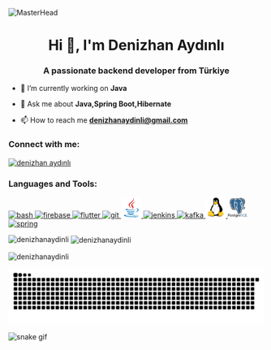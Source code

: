 ![MasterHead](https://media.licdn.com/dms/image/D4D16AQG6T92gjjtBKg/profile-displaybackgroundimage-shrink_350_1400/0/1674153278110?e=1701302400&v=beta&t=dMEnW0zgTRFnWyBnHXLhiHffhfQ5WPgYPijlUP4vB0Q)
<h1 align="center">Hi 👋, I'm Denizhan Aydınlı</h1>
<h3 align="center">A passionate backend developer from Türkiye</h3>

- 🔭 I’m currently working on **Java**

- 💬 Ask me about **Java,Spring Boot,Hibernate**

- 📫 How to reach me **denizhanaydinli@gmail.com**

<h3 align="left">Connect with me:</h3>
<p align="left">
<a href="https://linkedin.com/in/denizhan aydınlı" target="blank"><img align="center" src="https://raw.githubusercontent.com/rahuldkjain/github-profile-readme-generator/master/src/images/icons/Social/linked-in-alt.svg" alt="denizhan aydınlı" height="30" width="40" /></a>
</p>

<h3 align="left">Languages and Tools:</h3>
<p align="left"> <a href="https://www.gnu.org/software/bash/" target="_blank" rel="noreferrer"> <img src="https://www.vectorlogo.zone/logos/gnu_bash/gnu_bash-icon.svg" alt="bash" width="40" height="40"/> </a> <a href="https://firebase.google.com/" target="_blank" rel="noreferrer"> <img src="https://www.vectorlogo.zone/logos/firebase/firebase-icon.svg" alt="firebase" width="40" height="40"/> </a> <a href="https://flutter.dev" target="_blank" rel="noreferrer"> <img src="https://www.vectorlogo.zone/logos/flutterio/flutterio-icon.svg" alt="flutter" width="40" height="40"/> </a> <a href="https://git-scm.com/" target="_blank" rel="noreferrer"> <img src="https://www.vectorlogo.zone/logos/git-scm/git-scm-icon.svg" alt="git" width="40" height="40"/> </a> <a href="https://www.java.com" target="_blank" rel="noreferrer"> <img src="https://raw.githubusercontent.com/devicons/devicon/master/icons/java/java-original.svg" alt="java" width="40" height="40"/> </a> <a href="https://www.jenkins.io" target="_blank" rel="noreferrer"> <img src="https://www.vectorlogo.zone/logos/jenkins/jenkins-icon.svg" alt="jenkins" width="40" height="40"/> </a> <a href="https://kafka.apache.org/" target="_blank" rel="noreferrer"> <img src="https://www.vectorlogo.zone/logos/apache_kafka/apache_kafka-icon.svg" alt="kafka" width="40" height="40"/> </a> <a href="https://www.linux.org/" target="_blank" rel="noreferrer"> <img src="https://raw.githubusercontent.com/devicons/devicon/master/icons/linux/linux-original.svg" alt="linux" width="40" height="40"/> </a> <a href="https://www.postgresql.org" target="_blank" rel="noreferrer"> <img src="https://raw.githubusercontent.com/devicons/devicon/master/icons/postgresql/postgresql-original-wordmark.svg" alt="postgresql" width="40" height="40"/> </a> <a href="https://spring.io/" target="_blank" rel="noreferrer"> <img src="https://www.vectorlogo.zone/logos/springio/springio-icon.svg" alt="spring" width="40" height="40"/> </a> </p>

<p><img align="left" src="https://github-readme-stats.vercel.app/api/top-langs?username=denizhanaydinli&show_icons=true&locale=en&layout=compact" alt="denizhanaydinli" /></p>

<p>&nbsp;<img align="center" src="https://github-readme-stats.vercel.app/api?username=denizhanaydinli&show_icons=true&locale=en" alt="denizhanaydinli" /></p>

<p><img align="center" src="https://github-readme-streak-stats.herokuapp.com/?user=denizhanaydinli&" alt="denizhanaydinli" /></p>

<picture>
  <source media="(prefers-color-scheme: dark)" srcset="https://raw.githubusercontent.com/CagatayAkkas/CagatayAkkas/output/github-contribution-grid-snake-dark.svg">
  <source media="(prefers-color-scheme: light)" srcset="https://raw.githubusercontent.com/CagatayAkkas/CagatayAkkas/output/github-contribution-grid-snake.svg">
  <img alt="github contribution grid snake animation" src="https://raw.githubusercontent.com/CagatayAkkas/CagatayAkkas/output/github-contribution-grid-snake.svg">
</picture>


![snake gif](https://github.com/CagatayAkkas/CagatayAkkas/blob/output/github-contribution-grid-snake.gif)
